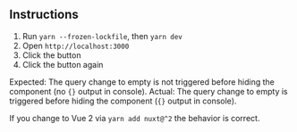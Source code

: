 ## Instructions

1. Run `yarn --frozen-lockfile`, then `yarn dev`
1. Open `http://localhost:3000`
1. Click the button
1. Click the button again

Expected: The query change to empty is not triggered before hiding the component (no `{}` output in console).
Actual: The query change to empty is triggered before hiding the component (`{}` output in console).

If you change to Vue 2 via `yarn add nuxt@^2` the behavior is correct.
